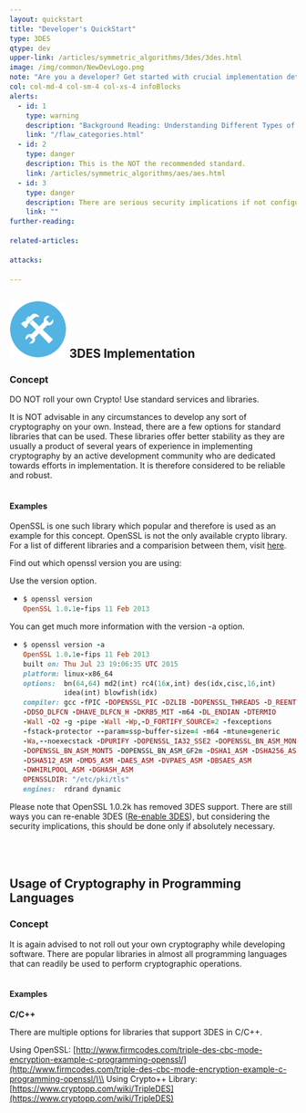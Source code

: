 ```yaml
---
layout: quickstart
title: "Developer's QuickStart"
type: 3DES
qtype: dev
upper-link: /articles/symmetric_algorithms/3des/3des.html
image: /img/common/NewDevLogo.png
note: "Are you a developer? Get started with crucial implementation details above."
col: col-md-4 col-sm-4 col-xs-4 infoBlocks
alerts:
  - id: 1
    type: warning
    description: "Background Reading: Understanding Different Types of Problems in Crypto."
    link: "/flaw_categories.html"
  - id: 2
    type: danger
    description: This is the NOT the recommended standard.
    link: /articles/symmetric_algorithms/aes/aes.html
  - id: 3
    type: danger
    description: There are serious security implications if not configured properly!
    link: ""
further-reading:

related-articles:

attacks:

---
```

## <img src="/img/common/implementation.png " style="width:100px;height:100px;" /> 3DES Implementation

### **Concept**
DO NOT roll your own Crypto! Use standard services and libraries.

It is NOT advisable in any circumstances to develop any sort of cryptography on your own. Instead, there are a few options for standard libraries that can be used. These libraries offer better stability as they are usually a product of several years of experience in implementing cryptography by an active development community who are dedicated towards efforts in implementation. It is therefore considered to be reliable and robust.
<br /><br />

#### Examples
OpenSSL is one such library which popular and therefore is used as an example for this concept. OpenSSL is not the only available crypto library. For a list of different libraries and a comparision between them, visit [here](https://en.wikipedia.org/wiki/Comparison_of_cryptography_libraries).

Find out which openssl version you are using:

Use the version option.

* ```ruby
  $ openssl version
  OpenSSL 1.0.1e-fips 11 Feb 2013
  ```

You can get much more information with the version -a option.

* ```ruby
  $ openssl version -a
  OpenSSL 1.0.1e-fips 11 Feb 2013
  built on: Thu Jul 23 19:06:35 UTC 2015
  platform: linux-x86_64
  options:  bn(64,64) md2(int) rc4(16x,int) des(idx,cisc,16,int)
            idea(int) blowfish(idx)
  compiler: gcc -fPIC -DOPENSSL_PIC -DZLIB -DOPENSSL_THREADS -D_REENTRANT
  -DDSO_DLFCN -DHAVE_DLFCN_H -DKRB5_MIT -m64 -DL_ENDIAN -DTERMIO
  -Wall -O2 -g -pipe -Wall -Wp,-D_FORTIFY_SOURCE=2 -fexceptions
  -fstack-protector --param=ssp-buffer-size=4 -m64 -mtune=generic
  -Wa,--noexecstack -DPURIFY -DOPENSSL_IA32_SSE2 -DOPENSSL_BN_ASM_MONT
  -DOPENSSL_BN_ASM_MONT5 -DOPENSSL_BN_ASM_GF2m -DSHA1_ASM -DSHA256_ASM
  -DSHA512_ASM -DMD5_ASM -DAES_ASM -DVPAES_ASM -DBSAES_ASM
  -DWHIRLPOOL_ASM -DGHASH_ASM
  OPENSSLDIR: "/etc/pki/tls"
  engines:  rdrand dynamic
  ```

<span class="red">Please note that OpenSSL 1.0.2k has removed 3DES support. There are still ways you can re-enable 3DES ([Re-enable 3DES](https://www.openssl.org/blog/blog/2016/08/24/sweet32/)), but considering the security implications, this should be done only if absolutely necessary. </span>
<br /><br /><br /><br />

## Usage of Cryptography in Programming Languages
### **Concept**
It is again advised to not roll out your own cryptography while developing software. There are popular libraries in almost all programming languages that can readily be used to perform cryptographic operations.
<br /><br />

#### Examples
**C/C++**

There are multiple options for libraries that support 3DES in C/C++. 

Using OpenSSL: [http://www.firmcodes.com/triple-des-cbc-mode-encryption-example-c-programming-openssl/](http://www.firmcodes.com/triple-des-cbc-mode-encryption-example-c-programming-openssl/)\\
Using Crypto++ Library:[https://www.cryptopp.com/wiki/TripleDES](https://www.cryptopp.com/wiki/TripleDES)
